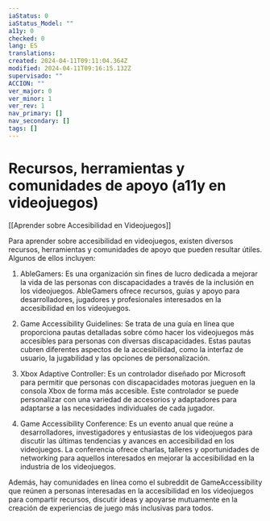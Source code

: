 ```yaml
---
iaStatus: 0
iaStatus_Model: ""
a11y: 0
checked: 0
lang: ES
translations: 
created: 2024-04-11T09:11:04.364Z
modified: 2024-04-11T09:16:15.132Z
supervisado: ""
ACCION: ""
ver_major: 0
ver_minor: 1
ver_rev: 1
nav_primary: []
nav_secondary: []
tags: []
---
```

# Recursos, herramientas y comunidades de apoyo (a11y en videojuegos)

[[Aprender sobre Accesibilidad en Videojuegos]]

Para aprender sobre accesibilidad en videojuegos, existen diversos recursos, herramientas y comunidades de apoyo que pueden resultar útiles. Algunos de ellos incluyen:

1. AbleGamers: Es una organización sin fines de lucro dedicada a mejorar la vida de las personas con discapacidades a través de la inclusión en los videojuegos. AbleGamers ofrece recursos, guías y apoyo para desarrolladores, jugadores y profesionales interesados en la accesibilidad en los videojuegos.

2. Game Accessibility Guidelines: Se trata de una guía en línea que proporciona pautas detalladas sobre cómo hacer los videojuegos más accesibles para personas con diversas discapacidades. Estas pautas cubren diferentes aspectos de la accesibilidad, como la interfaz de usuario, la jugabilidad y las opciones de personalización.

3. Xbox Adaptive Controller: Es un controlador diseñado por Microsoft para permitir que personas con discapacidades motoras jueguen en la consola Xbox de forma más accesible. Este controlador se puede personalizar con una variedad de accesorios y adaptadores para adaptarse a las necesidades individuales de cada jugador.

4. Game Accessibility Conference: Es un evento anual que reúne a desarrolladores, investigadores y entusiastas de los videojuegos para discutir las últimas tendencias y avances en accesibilidad en los videojuegos. La conferencia ofrece charlas, talleres y oportunidades de networking para aquellos interesados en mejorar la accesibilidad en la industria de los videojuegos.

Además, hay comunidades en línea como el subreddit de GameAccessibility que reúnen a personas interesadas en la accesibilidad en los videojuegos para compartir recursos, discutir ideas y apoyarse mutuamente en la creación de experiencias de juego más inclusivas para todos.
